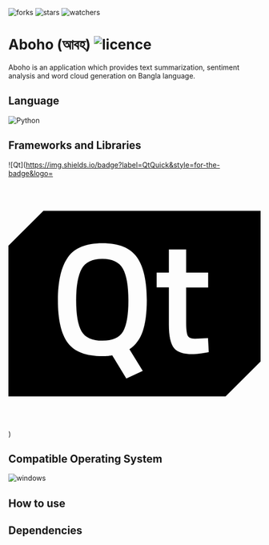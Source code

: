 ![forks](https://img.shields.io/github/forks/fuerostic/Aboho.svg)
![stars](https://img.shields.io/github/stars/fuerostic/Aboho.svg)
![watchers](https://img.shields.io/github/watchers/fuerostic/Aboho.svg)

# Aboho (আবহ) ![licence](https://img.shields.io/github/license/fuerostic/Aboho.svg)
Aboho is an application which provides text summarization, sentiment analysis and word cloud generation on Bangla language. 

## Language 
![Python](https://img.shields.io/badge/Python-3776AB?style=for-the-badge&logo=python&logoColor=white)

## Frameworks and Libraries
![Qt](https://img.shields.io/badge?label=QtQuick&style=for-the-badge&logo=<svg role="img" viewBox="0 0 24 24" xmlns="http://www.w3.org/2000/svg"><title>Qt</title><path d="M21.693 3.162H3.33L0 6.49v14.348h20.671L24 17.51V3.162zM12.785 18.4l-1.562.728-1.35-2.217c-.196.057-.499.09-.924.09-1.579 0-2.683-.425-3.305-1.276-.622-.85-.932-2.2-.932-4.033 0-1.84.319-3.206.949-4.098.63-.892 1.726-1.341 3.288-1.341 1.562 0 2.658.441 3.28 1.333.63.883.94 2.25.94 4.098 0 1.219-.13 2.2-.384 2.945-.261.752-.679 1.325-1.268 1.718zm4.736-1.587c-.858 0-1.447-.196-1.766-.59-.32-.392-.483-1.136-.483-2.232v-3.534H14.11V9.051h1.162V6.843h1.644V9.05h2.094v1.415h-2.094v3.346c0 .622.05 1.03.14 1.227.09.204.326.303.695.303l1.243-.05.073 1.326c-.67.13-1.186.196-1.546.196zm-8.58-9.08c-.95 0-1.604.311-1.963.94-.352.63-.532 1.629-.532 3.011 0 1.374.172 2.364.515 2.953.344.589 1.006.892 1.98.892.973 0 1.628-.295 1.971-.876.335-.58.507-1.57.507-2.953 0-1.39-.172-2.396-.523-3.026-.352-.63-1.006-.94-1.955-.94Z"/></svg>)

## Compatible Operating System
![windows](https://img.shields.io/badge/Windows-0078D6?style=for-the-badge&logo=windows&logoColor=white)

## How to use


## Dependencies 


